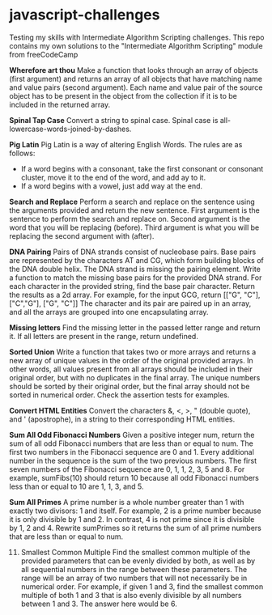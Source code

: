 # javascript-challenges
Testing my skills with Intermediate Algorithm Scripting challenges.
This repo contains my own solutions to the "Intermediate Algorithm Scripting" module from freeCodeCamp

**Wherefore art thou**
Make a function that looks through an array of objects (first argument) and returns an array of all objects that have matching name and value pairs (second argument). Each name and value pair of the source object has to be present in the object from the collection if it is to be included in the returned array.

**Spinal Tap Case**
Convert a string to spinal case. Spinal case is all-lowercase-words-joined-by-dashes.

**Pig Latin**
Pig Latin is a way of altering English Words. The rules are as follows:
- If a word begins with a consonant, take the first consonant or consonant cluster, move it to the end of the word, and add ay to it.
- If a word begins with a vowel, just add way at the end.

**Search and Replace**
Perform a search and replace on the sentence using the arguments provided and return the new sentence.
First argument is the sentence to perform the search and replace on.
Second argument is the word that you will be replacing (before).
Third argument is what you will be replacing the second argument with (after).

**DNA Pairing**
Pairs of DNA strands consist of nucleobase pairs. Base pairs are represented by the characters AT and CG, which form building blocks of the DNA double helix.
The DNA strand is missing the pairing element. Write a function to match the missing base pairs for the provided DNA strand. For each character in the provided string, find the base pair character. Return the results as a 2d array.
For example, for the input GCG, return [["G", "C"], ["C","G"], ["G", "C"]]
The character and its pair are paired up in an array, and all the arrays are grouped into one encapsulating array.

**Missing letters**
Find the missing letter in the passed letter range and return it.
If all letters are present in the range, return undefined.

**Sorted Union**
Write a function that takes two or more arrays and returns a new array of unique values in the order of the original provided arrays.
In other words, all values present from all arrays should be included in their original order, but with no duplicates in the final array.
The unique numbers should be sorted by their original order, but the final array should not be sorted in numerical order.
Check the assertion tests for examples.

**Convert HTML Entities**
Convert the characters &, <, >, " (double quote), and ' (apostrophe), in a string to their corresponding HTML entities.

**Sum All Odd Fibonacci Numbers**
Given a positive integer num, return the sum of all odd Fibonacci numbers that are less than or equal to num.
The first two numbers in the Fibonacci sequence are 0 and 1. Every additional number in the sequence is the sum of the two previous numbers. The first seven numbers of the Fibonacci sequence are 0, 1, 1, 2, 3, 5 and 8.
For example, sumFibs(10) should return 10 because all odd Fibonacci numbers less than or equal to 10 are 1, 1, 3, and 5.

**Sum All Primes**
A prime number is a whole number greater than 1 with exactly two divisors: 1 and itself. For example, 2 is a prime number because it is only divisible by 1 and 2. In contrast, 4 is not prime since it is divisible by 1, 2 and 4.
Rewrite sumPrimes so it returns the sum of all prime numbers that are less than or equal to num.

11. Smallest Common Multiple
Find the smallest common multiple of the provided parameters that can be evenly divided by both, as well as by all sequential numbers in the range between these parameters.
The range will be an array of two numbers that will not necessarily be in numerical order.
For example, if given 1 and 3, find the smallest common multiple of both 1 and 3 that is also evenly divisible by all numbers between 1 and 3. The answer here would be 6.
